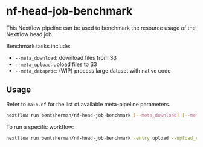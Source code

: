 # nf-head-job-benchmark

This Nextflow pipeline can be used to benchmark the resource usage of the Nextflow head job.

Benchmark tasks include:
- `--meta_download`: download files from S3
- `--meta_upload`: upload files to S3
- `--meta_dataproc`: (WIP) process large dataset with native code

## Usage 

Refer to `main.nf` for the list of available meta-pipeline parameters.

```bash
nextflow run bentsherman/nf-head-job-benchmark [--meta_download] [--meta_upload]
```

To run a specific workflow:

```bash
nextflow run bentsherman/nf-head-job-benchmark -entry upload --upload_count 1000 --upload_size '100MB'
```
